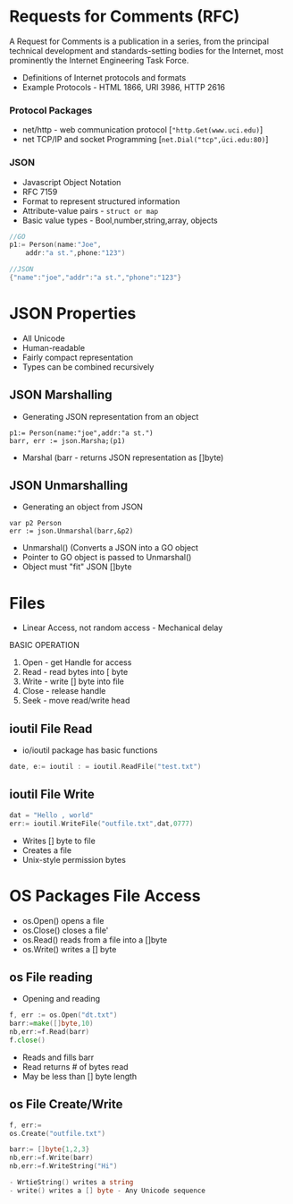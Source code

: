 # Requests for Comments (RFC)
A Request for Comments is a publication in a series, from the principal technical development and standards-setting bodies for the Internet, most prominently the Internet Engineering Task Force.

- Definitions of Internet protocols and formats
- Example Protocols - HTML 1866, URI 3986, HTTP 2616 

### Protocol Packages<br>
- net/http - web communication protocol [`"http.Get(www.uci.edu)`]
- net TCP/IP and socket Programming [`net.Dial("tcp",üci.edu:80)`]

### JSON
- Javascript Object Notation
- RFC 7159
- Format to represent structured information
- Attribute-value pairs - `struct or map`
- Basic value types - Bool,number,string,array, objects

```go
//GO
p1:= Person(name:"Joe",
    addr:"a st.",phone:"123")

//JSON
{"name":"joe","addr":"a st.","phone":"123"}
```

# JSON Properties
- All Unicode
- Human-readable
- Fairly compact representation
- Types can be combined recursively

## JSON Marshalling
- Generating JSON representation from an object
```
p1:= Person(name:"joe",addr:"a st.")
barr, err := json.Marsha;(p1)
```
- Marshal (barr - returns JSON representation as []byte)

## JSON Unmarshalling
- Generating an object from JSON 
```
var p2 Person
err := json.Unmarshal(barr,&p2)
```
- Unmarshal() (Converts a JSON into a GO object
- Pointer to GO object is passed to Unmarshal()
- Object must "fit" JSON []byte

# Files
- Linear Access, not random access - Mechanical delay

BASIC OPERATION
1. Open - get Handle for access
2. Read - read bytes into [ byte
3. Write - write [] byte into file
4. Close - release handle
5. Seek - move read/write head

## ioutil File Read
- io/ioutil package has basic functions

```go
date, e:= ioutil : = ioutil.ReadFile("test.txt")
```

## ioutil File Write
```go
dat = "Hello , world"
err:= ioutil.WriteFile("outfile.txt",dat,0777)
```
- Writes [] byte to file 
- Creates a file
- Unix-style permission bytes

# OS Packages File Access

- os.Open() opens a file
- os.Close() closes a file'
- os.Read() reads from a file into a []byte
- os.Write() writes a [] byte

## os File reading
- Opening and reading

```go
f, err := os.Open("dt.txt")
barr:=make([]byte,10)
nb,err:=f.Read(barr)
f.close()
```
- Reads and fills barr
- Read returns # of bytes read 
- May be less than [] byte length

## os File Create/Write

```go
f, err:=
os.Create("outfile.txt")

barr:= []byte{1,2,3}
nb,err:=f.Write(barr)
nb,err:=f.WriteString("Hi")

- WrtieString() writes a string
- write() writes a [] byte - Any Unicode sequence